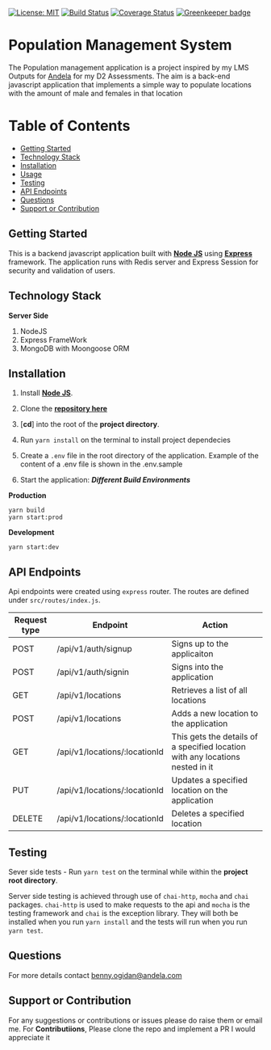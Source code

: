 [![License: MIT](https://img.shields.io/badge/License-MIT-yellow.svg)](https://opensource.org/licenses/MIT)
[![Build Status](https://travis-ci.com/benfluleck/population-management-system.svg?branch=develop)](https://travis-ci.com/benfluleck/population-management-system)
[![Coverage Status](https://coveralls.io/repos/github/benfluleck/population-management-system/badge.svg?branch=chore-implement-tests-for-application)](https://coveralls.io/github/benfluleck/population-management-system?branch=chore-implement-tests-for-application) [![Greenkeeper badge](https://badges.greenkeeper.io/benfluleck/population-management-system.svg)](https://greenkeeper.io/)



# Population Management System
The Population management application is a project inspired by my LMS Outputs for [Andela](https://andela.com/) for my D2 Assessments. The aim is a back-end javascript application that implements a simple way to populate locations with the amount of male and females in that location

# Table of Contents

- [Getting Started](#getting-started)
- [Technology Stack](#technology-stack)
- [Installation](#installation)
- [Usage](#usage)
- [Testing](#testing)
- [API Endpoints](#api-endpoints)
- [Questions](#questions)
- [Support or Contribution](#support-or-contribution)

## Getting Started
This is a backend javascript application built with [**Node JS**](https://nodejs.org/en/) using [**Express**](https://expressjs.com/) framework. The application runs with Redis server and Express Session for security and validation of users.

## Technology Stack
**Server Side**
1. NodeJS
2. Express FrameWork
3. MongoDB with Moongoose ORM

## Installation

1. Install [**Node JS**](https://nodejs.org/en/).

2. Clone the [**repository here**](https://github.com/benfluleck/random-phone-number-generator)
3. [**cd**] into the root of the **project directory**.
4. Run `yarn install` on the terminal to install project dependecies
5. Create a `.env` file in the root directory of the application. Example of the content of a .env file is shown in the .env.sample

6. Start the application:
**_Different Build Environments_**

**Production**
```
yarn build
yarn start:prod
```
**Development**
```
yarn start:dev
```
## API Endpoints
Api endpoints were created using `express` router. The routes are defined under `src/routes/index.js`.

Request type | Endpoint                                   | Action
-------------|--------------------------------------------|--------------------------------------------------
POST         | /api/v1/auth/signup                             | Signs up to the applicaiton
POST         | /api/v1/auth/signin                      | Signs into the application
GET	     | /api/v1/locations                     | Retrieves a list of all locations
POST	     | /api/v1/locations                     | Adds a new location to the application
GET	         | /api/v1/locations/:locationId                          | This gets the details of a specified location with any locations nested in it
PUT          | /api/v1/locations/:locationId          | Updates a specified location on the application
DELETE       | /api/v1/locations/:locationId          | Deletes a specified location


## Testing

Sever side tests - Run `yarn test` on the terminal while within the **project root directory**.

Server side testing is achieved through use of `chai-http`, `mocha` and `chai` packages. `chai-http` is used to make requests to the api and `mocha` is the testing framework and `chai` is the exception library. They will both be installed when you run `yarn install` and the tests will run when you run `yarn test`.

## Questions
For more details contact benny.ogidan@andela.com

## Support or Contribution
For any suggestions or contributions or issues please do raise them or email me.
For **Contributiions**, Please clone the repo and implement a PR I would appreciate it
